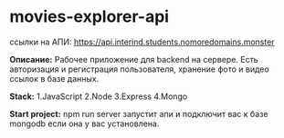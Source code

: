 # movies-explorer-api
 ссылки на АПИ:   https://api.interind.students.nomoredomains.monster

**Описание:**
Рабочее приложение для backend на сервере.
Есть авторизация и регистрация пользователя, хранение фото и видео ссылок в базе данных.

**Stack:**
1.JavaScript
2.Node
3.Express
4.Mongo

**Start project:**
npm run server запустит апи и подключит вас к базе mongodb если она у вас установлена.
